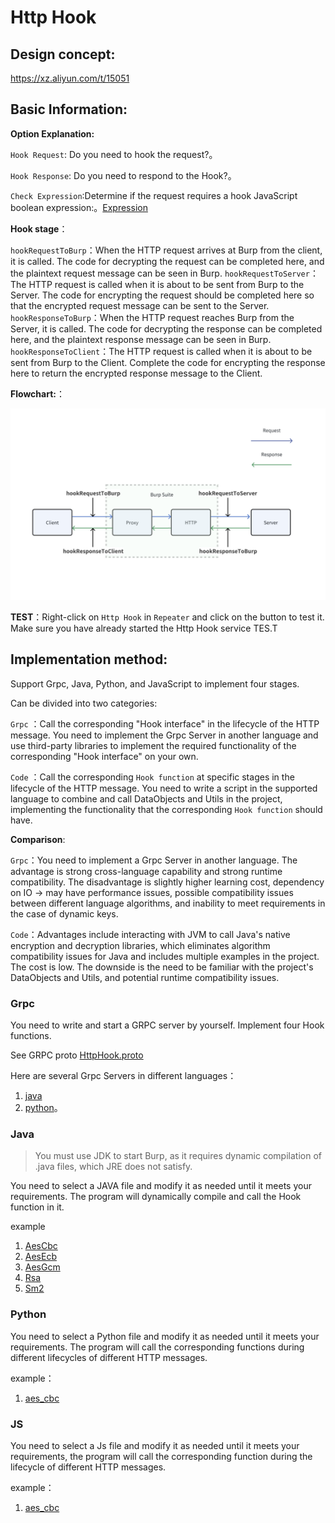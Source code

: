 # Http Hook

## Design concept:

https://xz.aliyun.com/t/15051

## Basic Information:

**Option Explanation:**

`Hook Request`: Do you need to hook the request?。

`Hook Response`: Do you need to respond to the Hook?。

`Check Expression`:Determine if the request requires a hook JavaScript boolean expression:。[Expression](https://github.com/outlaws-bai/Galaxy/blob/main/docs/Basic.md#Expression)

**Hook stage**：

`hookRequestToBurp`：When the HTTP request arrives at Burp from the client, it is called. The code for decrypting the request can be completed here, and the plaintext request message can be seen in Burp.
`hookRequestToServer`：The HTTP request is called when it is about to be sent from Burp to the Server. The code for encrypting the request should be completed here so that the encrypted request message can be sent to the Server.
`hookResponseToBurp`：When the HTTP request reaches Burp from the Server, it is called. The code for decrypting the response can be completed here, and the plaintext response message can be seen in Burp.
`hookResponseToClient`：The HTTP request is called when it is about to be sent from Burp to the Client. Complete the code for encrypting the response here to return the encrypted response message to the Client.

**Flowchart:**：

![流程图](https://raw.githubusercontent.com/outlaws-bai/picture/main/img/image-20240621105543574.png)

**TEST**：Right-click on `Http Hook` in `Repeater` and click on the button to test it. Make sure you have already started the Http Hook service TES.T

## Implementation method:

Support Grpc, Java, Python, and JavaScript to implement four stages.

Can be divided into two categories:

`Grpc` ：Call the corresponding "Hook interface" in the lifecycle of the HTTP message. You need to implement the Grpc Server in another language and use third-party libraries to implement the required functionality of the corresponding "Hook interface" on your own.

`Code` ：Call the corresponding `Hook function` at specific stages in the lifecycle of the HTTP message. You need to write a script in the supported language to combine and call DataObjects and Utils in the project, implementing the functionality that the corresponding `Hook function` should have.

**Comparison**:

`Grpc`：You need to implement a Grpc Server in another language. The advantage is strong cross-language capability and strong runtime compatibility. The disadvantage is slightly higher learning cost, dependency on IO -> may have performance issues, possible compatibility issues between different language algorithms, and inability to meet requirements in the case of dynamic keys.

`Code`：Advantages include interacting with JVM to call Java's native encryption and decryption libraries, which eliminates algorithm compatibility issues for Java and includes multiple examples in the project. The cost is low. The downside is the need to be familiar with the project's DataObjects and Utils, and potential runtime compatibility issues.

### Grpc

You need to write and start a GRPC server by yourself. Implement four Hook functions.

See GRPC proto  [HttpHook.proto](https://github.com/outlaws-bai/Galaxy/blob/main/src/main/proto/HttpHook.proto)

Here are several Grpc Servers in different languages：
1. [java](https://github.com/outlaws-bai/Galaxy/blob/main/src/test/java/org/m2sec/core/httphook/HttpHookGrpcServer.java)
2. [python](https://github.com/outlaws-bai/PyGRpcServer)。

### Java

> You must use JDK to start Burp, as it requires dynamic compilation of .java files, which JRE does not satisfy.

You need to select a JAVA file and modify it as needed until it meets your requirements. The program will dynamically compile and call the Hook function in it.

example
1. [AesCbc](https://github1s.com/outlaws-bai/Galaxy/blob/main/src/main/resources/examples/AesCbc.java)
2. [AesEcb](https://github1s.com/outlaws-bai/Galaxy/blob/main/src/main/resources/examples/AesEcb.java)
3. [AesGcm](https://github1s.com/outlaws-bai/Galaxy/blob/main/src/main/resources/examples/AesGcm.java)
4. [Rsa](https://github1s.com/outlaws-bai/Galaxy/blob/main/src/main/resources/examples/Rsa.java)
5. [Sm2](https://github1s.com/outlaws-bai/Galaxy/blob/main/src/main/resources/examples/Sm2.java)

### Python

You need to select a Python file and modify it as needed until it meets your requirements. The program will call the corresponding functions during different lifecycles of different HTTP messages.

example：
1. [aes_cbc](https://github1s.com/outlaws-bai/Galaxy/blob/main/src/main/resources/examples/aes_cbc.py)

### JS

You need to select a Js file and modify it as needed until it meets your requirements, the program will call the corresponding function during the lifecycle of different HTTP messages.

example：
1. [aes_cbc](https://github1s.com/outlaws-bai/Galaxy/blob/main/src/main/resources/examples/aes_cbc.js)

